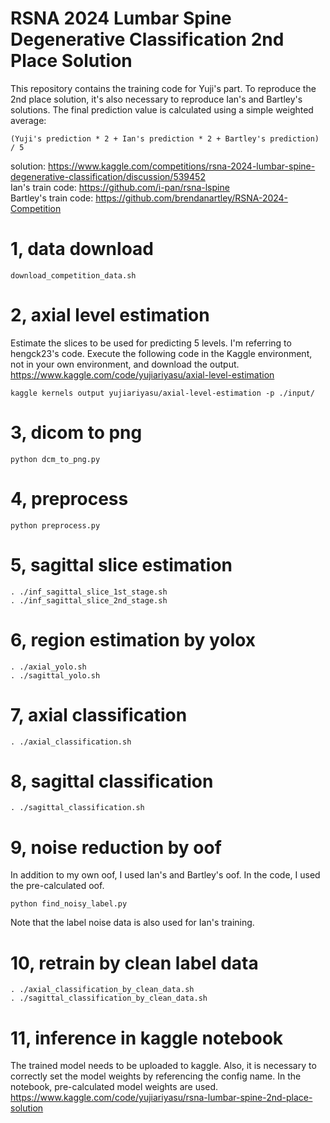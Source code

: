 # RSNA 2024 Lumbar Spine Degenerative Classification 2nd Place Solution
This repository contains the training code for Yuji's part. To reproduce the 2nd place solution, it's also necessary to reproduce Ian's and Bartley's solutions. The final prediction value is calculated using a simple weighted average:
```
(Yuji's prediction * 2 + Ian's prediction * 2 + Bartley's prediction) / 5
```

solution: https://www.kaggle.com/competitions/rsna-2024-lumbar-spine-degenerative-classification/discussion/539452  
Ian's train code: https://github.com/i-pan/rsna-lspine  
Bartley's train code: https://github.com/brendanartley/RSNA-2024-Competition  

# 1, data download
```
download_competition_data.sh
```

# 2, axial level estimation
Estimate the slices to be used for predicting 5 levels. I'm referring to hengck23's code. Execute the following code in the Kaggle environment, not in your own environment, and download the output.
https://www.kaggle.com/code/yujiariyasu/axial-level-estimation
```
kaggle kernels output yujiariyasu/axial-level-estimation -p ./input/
```

# 3, dicom to png
```
python dcm_to_png.py
```

# 4, preprocess
```
python preprocess.py
```

# 5, sagittal slice estimation 
```
. ./inf_sagittal_slice_1st_stage.sh
. ./inf_sagittal_slice_2nd_stage.sh
```

# 6, region estimation by yolox
```
. ./axial_yolo.sh
. ./sagittal_yolo.sh
```

# 7, axial classification
```
. ./axial_classification.sh
```

# 8, sagittal classification
```
. ./sagittal_classification.sh
```

# 9, noise reduction by oof
In addition to my own oof, I used Ian's and Bartley's oof. In the code, I used the pre-calculated oof.
```
python find_noisy_label.py
```
Note that the label noise data is also used for Ian's training.


# 10, retrain by clean label data
```
. ./axial_classification_by_clean_data.sh
. ./sagittal_classification_by_clean_data.sh
```

# 11, inference in kaggle notebook
The trained model needs to be uploaded to kaggle.
Also, it is necessary to correctly set the model weights by referencing the config name. In the notebook, pre-calculated model weights are used.  
https://www.kaggle.com/code/yujiariyasu/rsna-lumbar-spine-2nd-place-solution